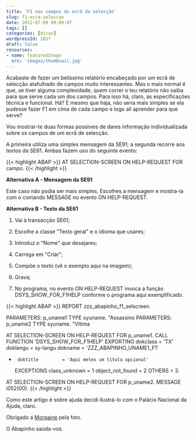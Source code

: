 ```yaml
---
title: 'F1 nos campos do ecrã de selecção'
slug: f1-ecra-seleccao
date: 2012-07-09 09:00:07
tags: []
categories: [dicas]
wordpressId: 1817
draft: false
resources:
- name: featuredImage
  src: 'images/thumbnail.jpg'
---
```

Acabaste de fazer um belíssimo relatório encabeçado por um ecrã de selecção atafulhado de campos muito interessantes. Mas o mais normal é que, se tiver alguma complexidade, quem correr o teu relatório não saiba para que serve cada um dos campos. Para isso há, claro, as especificações técnica e funcional. Há? E mesmo que haja, não seria mais simples se ela pudesse fazer F1 em cima de cada campo e logo ali aprender para que serve?

Vou mostrar-te duas formas possíveis de dares informação individualizada sobre os campos de um ecrã de selecção.

<!--more-->

A primeira utiliza uma simples mensagem da SE91; a segunda recorre aos textos da SE61. Ambas fazem uso do seguinte evento:


{{< highlight ABAP >}}
AT SELECTION-SCREEN ON HELP-REQUEST FOR campo.
{{< /highlight >}}

**Alternativa A - Mensagem da SE91**

Este caso não podia ser mais simples. Escolhes a mensagem e mostra-la com o comando MESSAGE no evento ON HELP-REQUEST.

**Alternativa B - Texto da SE61**

  1. Vai à transacção SE61;

  2. Escolhe a classe "Texto geral" e o idioma que usares;

  3. Introduz o "Nome" que desejares;

  4. Carrega em "Criar";

  5. Compõe o texto (vê o exemplo aqui na imagem);

  6. Grava;

  7. No programa, no evento ON HELP-REQUEST invoca a função DSYS_SHOW_FOR_F1HELP conforme o programa aqui exemplificado.


{{< highlight ABAP >}}
REPORT zzz_abapinho_f1_selscreen.

PARAMETERS: p_uname1 TYPE syuname. "Assassino
PARAMETERS: p_uname2 TYPE syuname. "Vítima

AT SELECTION-SCREEN ON HELP-REQUEST FOR p_uname1.
  CALL FUNCTION 'DSYS_SHOW_FOR_F1HELP'
    EXPORTING
      dokclass         = 'TX'
      doklangu         = sy-langu
      dokname          = 'ZZZ_ABAPINHO_UNAME1_F1'
*      doktitle         = 'Aqui metes um título opcional'
    EXCEPTIONS
      class_unknown    = 1
      object_not_found = 2
      OTHERS           = 3.

AT SELECTION-SCREEN ON HELP-REQUEST FOR p_uname2.
  MESSAGE i052(00).
{{< /highlight >}}

Como este artigo é sobre ajuda decidi ilustrá-lo com o Palácio Nacional da Ajuda, claro.

Obrigado a [Morgaine][1] pela foto.

O Abapinho saúda-vos.

   [1]: https://www.flickr.com/photos/morgaine/3976750744/
